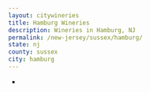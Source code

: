 ```yaml
---
layout: citywineries
title: Hamburg Wineries
description: Wineries in Hamburg, NJ
permalink: /new-jersey/sussex/hamburg/
state: nj
county: sussex
city: hamburg
---
```

-
